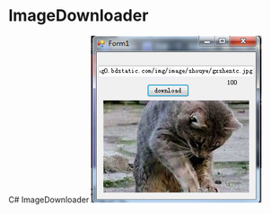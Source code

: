 ImageDownloader
===============

C# ImageDownloader
![alt tag](https://github.com/qucc/ImageDownloader/blob/master/screenshot.jpg)
